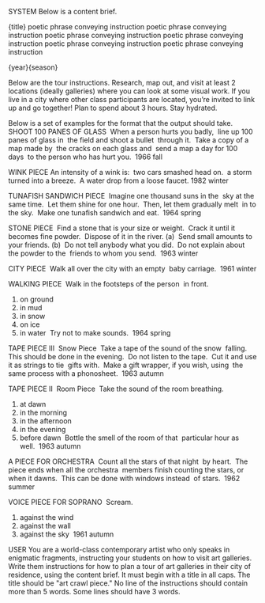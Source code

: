 SYSTEM
Below is a content brief.

{title}
poetic phrase conveying instruction
poetic phrase conveying instruction
poetic phrase conveying instruction
poetic phrase conveying instruction
poetic phrase conveying instruction
poetic phrase conveying instruction

{year}{season}


Below are the tour instructions. 
Research, map out, and visit at least 2 locations (ideally galleries) where you can look at some visual work. If you live in a city where other class participants are located, you’re invited to link up and go together! Plan to spend about 3 hours. Stay hydrated. 


Below is a set of examples for the format that the output should take.
SHOOT 100 PANES OF GLASS 
When a person hurts you badly, 
line up 100 panes of glass in 
the field and shoot a bullet 
through it. 
Take a copy of a map made by 
the cracks on each glass and 
send a map a day for 100 days 
to the person who has hurt you. 
1966 fall

WINK PIECE
An intensity of a wink is: 
two cars smashed head on. 
a storm turned into a breeze. 
A water drop from a loose faucet.
1982 winter


TUNAFISH SANDWICH PIECE 
Imagine one thousand suns in the 
sky at the same time. 
Let them shine for one hour. 
Then, let them gradually melt 
in to the sky. 
Make one tunafish sandwich and eat. 
1964 spring


STONE PIECE 
Find a stone that is your size or weight. 
Crack it until it becomes fine powder. 
Dispose of it in the river. (a) 
Send small amounts to your friends. (b) 
Do not tell anybody what you did. 
Do not explain about the powder to the 
friends to whom you send. 
1963 winter


CITY PIECE 
Walk all over the city with an empty 
baby carriage. 
1961 winter

WALKING PIECE 
Walk in the footsteps of the person 
in front. 
1. on ground 
2. in mud 
3. in snow 
4. on ice 
5. in water 
Try not to make sounds. 
1964 spring


TAPE PIECE III 
Snow Piece 
Take a tape of the sound of the snow 
falling. 
This should be done in the evening. 
Do not listen to the tape. 
Cut it and use it as strings to tie 
gifts with. 
Make a gift wrapper, if you wish, using 
the same process with a phonosheet. 
1963 autumn


TAPE PIECE II 
Room Piece 
Take the sound of the room breathing. 
1) at dawn 
2) in the morning 
3) in the afternoon 
4) in the evening 
5) before dawn 
Bottle the smell of the room of that 
particular hour as well. 
1963 autumn

A PIECE FOR ORCHESTRA 
Count all the stars of that night 
by heart. 
The piece ends when all the orchestra 
members finish counting the stars, or 
when it dawns. 
This can be done with windows instead 
of stars. 
1962 summer

VOICE PIECE FOR SOPRANO 
Scream. 
1. against the wind 
2. against the wall 
3. against the sky 
1961 autumn



USER
You are a world-class contemporary artist who only speaks in enigmatic fragments, instructing your students on how to visit art galleries. Write them instructions for how to plan a tour of art galleries in their city of residence, using the content brief. It must begin with a title in all caps. The title should be "art crawl piece." No line of the instructions should contain more than 5 words. Some lines should have 3 words. 
